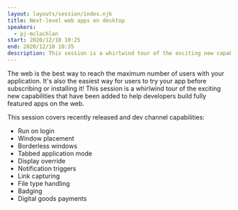 ```yaml
---
layout: layouts/session/index.njk
title: Next-level web apps on desktop
speakers:
  - pj-mclachlan
start: 2020/12/10 10:25
end: 2020/12/10 10:35
description: This session is a whirlwind tour of the exciting new capabilities that have been added to help developers build fully featured apps on the web.
---
```


The web is the best way to reach the maximum number of users with your application. It's also the easiest way for users to try your app before subscribing or installing it! This session is a whirlwind tour of the exciting new capabilities that have been added to help developers build fully featured apps on the web.

This session covers recently released and dev channel capabilities:

- Run on login
- Window placement
- Borderless windows
- Tabbed application mode
- Display override
- Notification triggers
- Link capturing
- File type handling
- Badging
- Digital goods payments
